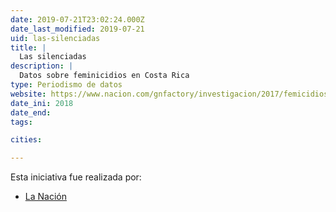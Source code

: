 ```yaml
---
date: 2019-07-21T23:02:24.000Z
date_last_modified: 2019-07-21
uid: las-silenciadas
title: |
  Las silenciadas
description: |
  Datos sobre feminicidios en Costa Rica
type: Periodismo de datos
website: https://www.nacion.com/gnfactory/investigacion/2017/femicidios/index.html?pk_vid=1df25f77c21d28271521677803f2623d
date_ini: 2018
date_end: 
tags:

cities: 

---
```


Esta iniciativa fue realizada por:

- [La Nación](/organizaciones/la-nacion-cr)
